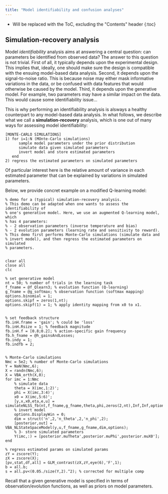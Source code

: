 ```yaml
---
title: "Model identifiability and confusion analyses"
---
```

* Will be replaced with the ToC, excluding the "Contents" header
{:toc}


 
## Simulation-recovery analysis

Model *identifiability* analysis aims at answering a central question: can parameters be identified from observed data? The answer to this question is not trivial. First of all, it typically depends upon the experimental design. This implies that, ideally, one should make sure the design is compatible with the ensuing model-based data analysis. Second, it depends upon the signal-to-noise ratio. This is because noise may either mask informative variations in the data, or be confused with data features that would otherwise be caused by the model. Third, it depends upon the generative model. For example, two parameters may have a similar impact on the data. This would cause some identifiability issue...

This is why performing an identifiability analysis is alsways a healthy counterpart to any model-based data analysis. In what follows, we describe what we call a **simulation-recovery** analysis, which is one out of many ways for assessing model identifiability:

```
[MONTE-CARLO SIMULATIONS]
1) for i=1:N (MOnte-Carlo simulations)
      sample model parameters under the prior distribution
      simulate data given simulated parameters
      invert model and store estimated parameters
   end
2) regress the estimated parameters on simulated parameters
```

Of particular interest here is the relative amount of variance in each estimated parameter that can be explained by variations in simulated parameters.

Below, we provide concret example on a modified Q-learning model:

```
% demo for a (typical) simulation-recovery analysis.
% This demo can be adapted when one wants to assess the identifiability of
% one's generative model. Here, we use an augmented Q-learning model, which
% has 4 parameters:
% - 2 observation parameters (inverse temperature and bias)
% - 2 evolution parameters (learning rate and sensitivity to reward).
% This demo first performs Monte-Carlo simulations (simulate data and
% invert model), and then regress the estimated parameters on simulated
% parameters.


clear all
close all
clc

% set generative model
nt = 50; % number of trials in the learning task
f_fname = @f_Qlearn3; % evolution function (Q-learning)
g_fname = @g_softmax; % observation function (softmax mapping)
options.binomial = 1;
options.skipf = zeros(1,nt);
options.skipf(1) = 1; % apply identity mapping from x0 to x1.


% set feedback structure
fb.inH.frame = 'gain'; % could be 'loss'
fb.inH.Rsize = 1; % feedback magnitude
fb.inH.f = [0.8;0.2]; % action-specific gain frequency
fb.h_fname = @h_gainsAndLosses;
fb.indy = 1;
fb.indfb = 2;


% Monte-Carlo simulations
Nmc = 5e2; % number of Monte-Carlo simulations
Y = NaN(Nmc,6);
X = randn(Nmc,6);
X = VBA_orth(X,0);
for imc = 1:Nmc
    % simulate data
    theta = X(imc,1:2)';
    phi = X(imc,3:4)';
    x0 = X(imc,5:6)';
    [y,x,x0,eta,e,u] = simulateNLSS_fb(nt,f_fname,g_fname,theta,phi,zeros(2,nt),Inf,Inf,options,x0,fb);
    % invert model
    options.DisplayWin = 0;
    dim = struct('n',2,'n_theta',2,'n_phi',2);
    [posterior,out] = VBA_NLStateSpaceModel(y,u,f_fname,g_fname,dim,options);
    % 3- store simulated parameters
    Y(imc,:) = [posterior.muTheta',posterior.muPhi',posterior.muX0'];
end

% regress estimated params on simulated params
zY = zscore(Y);
zX = zscore(X);
[pv,stat,df,all] = GLM_contrast(zX,zY,eye(6),'F',1);
b = all.b;
s = all.pv<(0.05./size(Y,2).^2); % corrected for multiple comp
```





Recall that a given generative model is specified in terms of observation/evolution functions, as well as priors on model parameters. 
